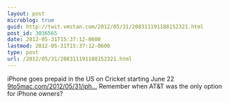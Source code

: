 ```yaml
---
layout: post
microblog: true
guid: http://twit.vmstan.com/2012/05/31/208311191188152321.html
post_id: 3036565
date: 2012-05-31T15:37:12-0600
lastmod: 2012-05-31T15:37:12-0600
type: post
url: /2012/05/31/208311191188152321.html
---
```

iPhone goes prepaid in the US on Cricket starting June 22 <a href="http://9to5mac.com/2012/05/31/iphone-goes-prepaid-in-the-us-on-cricket-starting-june-22nd/">9to5mac.com/2012/05/31/iph…</a> Remember when AT&amp;T was the only option for iPhone owners?
